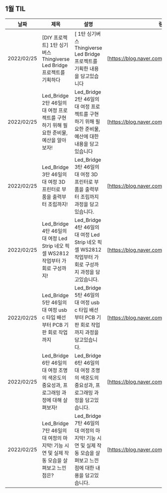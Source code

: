 ## 1월 TIL

| 날짜       | 제목                            | 설명                                                          | 링크                                                                                     |
| ---------- | ------------------------------- | ------------------------------------------------------------- | ---------------------------------------------------------------------------------------- |
| 2022/02/25 | [DIY 프로젝트] 1탄 싱기버스Thingiverse Led Bridge 프로젝트를 기획하다  | [ 1탄 싱기버스Thingiverse Led Bridge 프로젝트를  기획한 내용을 담고있습니다   | [https://blog.naver.com/nifskr/222656021598) |
| 2022/02/25 | Led_Bridge 2탄 46일의 대 여정 프로젝트를 구현하기 위해 필요한 준비물, 예산을 알아보자!  | Led_Bridge 2탄 46일의 대 여정 프로젝트를 구현하기 위해 필요한 준비물, 예산에 대한 내용을 담고있습니다  | [https://blog.naver.com/nifskr/222656091513) |
| 2022/02/25 |  Led_Bridge 3탄  46일의 대 여정 3D 프린터로 부품을 출력부터 조립까지!  |  Led_Bridge 3탄  46일의 대 여정 3D 프린터로 부품을 출력부터 조립까지 과정을 담고있습니다.  | [https://blog.naver.com/nifskr/222656178174) |
| 2022/02/25 |  Led_Bridge 4탄 46일의 대 여정 Led Strip 네오 픽셀 WS2812 작업부터 가회로 구성까지! | Led_Bridge 4탄 46일의 대 여정 Led Strip 네오 픽셀 WS2812 작업부터 가회로 구성까지 과정을 담고있습니다.  | [https://blog.naver.com/nifskr/222656213569) |
| 2022/02/25 |  Led_Bridge 5탄 46일의 대 여정  usb c 타입 배선부터 PCB 기판 회로 작업까지 | Led_Bridge 5탄 46일의 대 여정  usb c 타입 배선부터 PCB 기판 회로 작업까지  과정을 담고있습니다.  | [https://blog.naver.com/nifskr/222656254473) |
| 2022/02/25 |  Led_Bridge 6탄 46일의 대 여정 조명의 색온도의 중요성과, 프로그래밍 과정에 대해 살펴보자! | Led_Bridge 6탄 46일의 대 여정 조명의 색온도의 중요성과, 프로그래밍  과정을 담고있습니다.  | [https://blog.naver.com/nifskr/222657072911) |
| 2022/02/25 |  Led_Bridge 7탄  46일의 대 여정의 마지막! 기능 시연 및 실제 작동 모습을 살펴보고 느낀 점은? | Led_Bridge 7탄  46일의 대 여정의 마지막! 기능 시연 및 실제 작동 모습을 살펴보고 느낀 점에 대한 내용을 담고있습니다.  | [https://blog.naver.com/nifskr/222657213289) |
